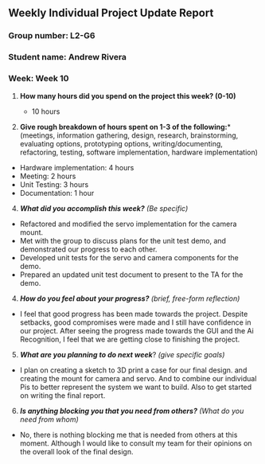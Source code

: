 ## Weekly Individual Project Update Report
### Group number: L2-G6
### Student name: Andrew Rivera
### Week: Week 10
1. **How many hours did you spend on the project this week? (0-10)** 
   -  10 hours

2. **Give rough breakdown of hours spent on 1-3 of the following:***
   (meetings, information gathering, design, research, brainstorming, evaluating options, prototyping options, writing/documenting, refactoring, testing, software implementation, hardware implementation)
  - Hardware implementation: 4 hours
  - Meeting: 2 hours
  - Unit Testing: 3 hours
  - Documentation: 1 hour
   
4. ***What did you accomplish this week?*** _(Be specific)_
  - Refactored and modified the servo implementation for the camera mount.
  - Met with the group to discuss plans for the unit test demo, and demonstrated our progress to each other.
  - Developed unit tests for the servo and camera components for the demo.
  - Prepared an updated unit test document to present to the TA for the demo. 

4. ***How do you feel about your progress?*** _(brief, free-form reflection)_
  - I feel that good progress has been made towards the project. Despite setbacks, good compromises were made and I still have confidence in our project. After seeing the progress made towards the GUI and the Ai Recognition, I feel that we are getting close to finishing the project.
    
5. ***What are you planning to do next week***? _(give specific goals)_
  - I plan on creating a sketch to 3D print a case for our final design. and creating the mount for camera and servo. And to combine our individual Pis to better represent the system we want to build. Also to get started on writing the final report.
    
6. ***Is anything blocking you that you need from others?*** _(What do you need from whom)_
  - No, there is nothing blocking me that is needed from others at this moment. Although I would like to consult my team for their opinions on the overall look of the final design.

